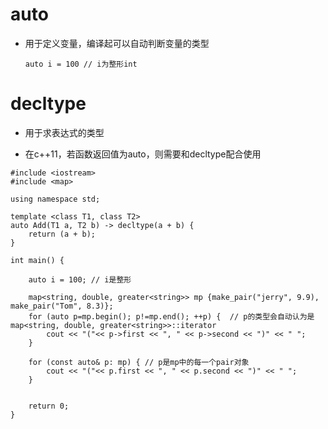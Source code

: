 # auto 

* 用于定义变量，编译起可以自动判断变量的类型

  ```
  auto i = 100 // i为整形int
  ```

  

# decltype

* 用于求表达式的类型

* 在c++11，若函数返回值为auto，则需要和decltype配合使用



```
#include <iostream>
#include <map>

using namespace std;

template <class T1, class T2>
auto Add(T1 a, T2 b) -> decltype(a + b) {
    return (a + b);
}

int main() {

    auto i = 100; // i是整形

    map<string, double, greater<string>> mp {make_pair("jerry", 9.9), make_pair("Tom", 8.3)};
    for (auto p=mp.begin(); p!=mp.end(); ++p) {  // p的类型会自动认为是map<string, double, greater<string>>::iterator
        cout << "("<< p->first << ", " << p->second << ")" << " ";
    }

    for (const auto& p: mp) { // p是mp中的每一个pair对象
        cout << "("<< p.first << ", " << p.second << ")" << " ";
    }


    return 0;
}
```



